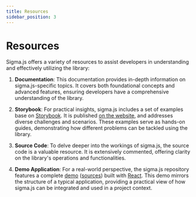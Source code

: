```yaml
---
title: Resources
sidebar_position: 3
---
```


# Resources

Sigma.js offers a variety of resources to assist developers in understanding and effectively utilizing the library:

1. **Documentation**: This documentation provides in-depth information on sigma.js-specific topics. It covers both foundational concepts and advanced features, ensuring developers have a comprehensive understanding of the library.

2. **Storybook**: For practical insights, sigma.js includes a set of examples base on [Storybook](https://storybook.js.org/). It is published [on the website](https://sigmajs.org/storybook), and addresses diverse challenges and scenarios. These examples serve as hands-on guides, demonstrating how different problems can be tackled using the library.

3. **Source Code**: To delve deeper into the workings of sigma.js, the source code is a valuable resource. It is extensively commented, offering clarity on the library's operations and functionalities.

4. **Demo Application**: For a real-world perspective, the sigma.js repository features a complete [demo](https://www.sigmajs.org/demo/index.html) ([sources](https://github.com/jacomyal/sigma.js/tree/main/packages/demo)) built with [React](https://react.dev/). This demo mirrors the structure of a typical application, providing a practical view of how sigma.js can be integrated and used in a project context.
